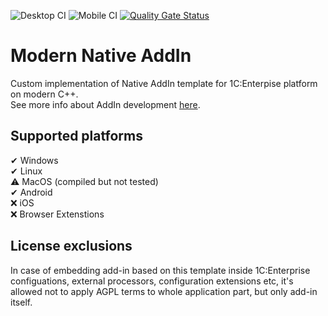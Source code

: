![Desktop CI](https://github.com/Infactum/addin-template/workflows/Desktop%20CI/badge.svg)
![Mobile CI](https://github.com/Infactum/addin-template/workflows/Mobile%20CI/badge.svg)
[![Quality Gate Status](https://sonarcloud.io/api/project_badges/measure?project=ksv87_addin-template&metric=alert_status)](https://sonarcloud.io/summary/new_code?id=ksv87_addin-template)

# Modern Native AddIn

Custom implementation of Native AddIn template for 1C:Enterpise platform on modern C++.    
See more info about AddIn development [here](https://support.1ci.com/hc/en-us/sections/360001651174-Add-in-Development-Technology).

## Supported platforms

✔ Windows  
✔ Linux  
⚠ MacOS (compiled but not tested)  
✔ Android  
❌ iOS  
❌ Browser Extenstions

## License exclusions

In case of embedding add-in based on this template inside 1C:Enterprise configuations, external processors, configuration extensions etc, it's allowed not to apply AGPL terms to whole application part, but only add-in itself.

